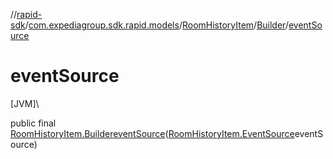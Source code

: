 //[rapid-sdk](../../../../index.md)/[com.expediagroup.sdk.rapid.models](../../index.md)/[RoomHistoryItem](../index.md)/[Builder](index.md)/[eventSource](event-source.md)

# eventSource

[JVM]\

public final [RoomHistoryItem.Builder](index.md)[eventSource](event-source.md)([RoomHistoryItem.EventSource](../-event-source/index.md)eventSource)
